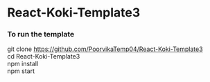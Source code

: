 # React-Koki-Template3

### To run the template
git clone https://github.com/PoorvikaTemp04/React-Koki-Template3 \
cd React-Koki-Template3 \
npm install \
npm start
